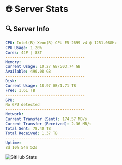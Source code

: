 # 🌐 Server Stats
## 🔍 Server Info
```yaml
CPU: Intel(R) Xeon(R) CPU E5-2699 v4 @ 1251.08GHz
CPU Usage: 1.20%
Cores: 44P | 88T
-----------------------------------
Memory:
Current Usage: 10.27 GB/503.74 GB
Available: 490.08 GB
-----------------------------------
Disk:
Current Usage: 18.97 GB/1.71 TB
Free: 1.61 TB
-----------------------------------
GPU:
No GPU detected
-----------------------------------
Network:
Current Transfer (Sent): 174.57 MB/s
Current Transfer (Received): 2.36 MB/s
Total Sent: 78.40 TB
Total Received: 1.37 TB
-----------------------------------
Uptime:
8d 10h 54m 52s
```
![GitHub Stats](https://img.shields.io/badge/Updated-2025-02-16_09:38:10-blue)